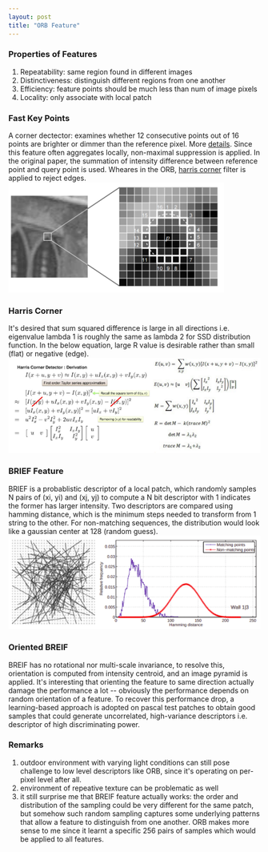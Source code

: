 ```yaml
---
layout: post
title: "ORB Feature"
---
```


### Properties of Features
1. Repeatability: same region found in different images
2. Distinctiveness: distinguish different regions from one another
3. Efficiency: feature points should be much less than num of image pixels
4. Locality: only associate with local patch

### Fast Key Points
A corner dectector: examines whether 12 consecutive points out of 16 points are brighter or dimmer than the reference pixel. More [details](https://medium.com/data-breach/introduction-to-fast-features-from-accelerated-segment-test-4ed33dde6d65). Since this feature often aggregates locally, non-maximal suppression is applied. In the original paper, the summation of intensity difference between reference point and query point is used. Wheares in the ORB, [harris corner](https://medium.com/data-breach/introduction-to-harris-corner-detector-32a88850b3f6) filter is applied to reject edges. 
<img src="/assets/img/posts/ORB_00.png" alt="conversion" class="responsive"/>

### Harris Corner
It's desired that sum squared difference is large in all directions i.e. eigenvalue lambda 1 is roughly the same as lambda 2 for SSD distribution function. In the below equation, large R value is desirable rather than small (flat) or negative (edge). 
<img src="/assets/img/posts/ORB_01.png" alt="conversion" class="responsive"/>

### BRIEF Feature
BRIEF is a probablistic descriptor of a local patch, which randomly samples N pairs of (xi, yi) and (xj, yj) to compute a N bit descriptor with 1 indicates the former has larger intensity. Two descriptors are compared using hamming distance, which is the minimum steps needed to transform from 1 string to the other. For non-matching sequences, the distribution would look like a gaussian center at 128 (random guess). 
<img src="/assets/img/posts/ORB_02.png" alt="conversion" class="responsive"/>

### Oriented BREIF
BREIF has no rotational nor multi-scale invariance, to resolve this, orientation is computed from intensity centroid, and an image pyramid is applied. It's interesting that orienting the feature to same direction actually damage the performance a lot -- obviously the performance depends on random orientation of a feature. To recover this performance drop, a learning-based approach is adopted on pascal test patches to obtain good samples that could generate uncorrelated, high-variance descriptors i.e. descriptor of high discriminating power.

### Remarks
1. outdoor environment with varying light conditions can still pose challenge to low level descriptors like ORB, since it's operating on per-pixel level after all. 
2. environment of repeative texture can be problematic as well
3. it still surprise me that BREIF feature actually works: the order and distribution of the sampling could be very different for the same patch, but somehow such random sampling captures some underlying patterns that allow a feature to distinguish from one another. ORB makes more sense to me since it learnt a specific 256 pairs of samples which would be applied to all features. 
